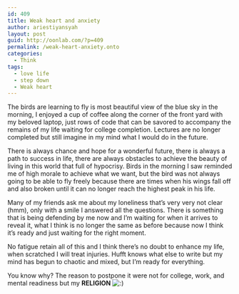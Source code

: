 ```yaml
---
id: 409
title: Weak heart and anxiety
author: ariestiyansyah
layout: post
guid: http://oonlab.com/?p=409
permalink: /weak-heart-anxiety.onto
categories:
  - Think
tags:
  - love life
  - step down
  - Weak heart
---
```

The birds are learning to fly is most beautiful view of the blue sky in the morning, I enjoyed a cup of coffee along the corner of the front yard with my beloved laptop, just rows of code that can be savored to accompany the remains of my life waiting for college completion. Lectures are no longer completed but still imagine in my mind what I would do in the future.

There is always chance and hope for a wonderful future, there is always a path to success in life, there are always obstacles to achieve the beauty of living in this world that full of hypocrisy. Birds in the morning I saw reminded me of high morale to achieve what we want, but the bird was not always going to be able to fly freely because there are times when his wings fall off and also broken until it can no longer reach the highest peak in his life.

Many of my friends ask me about my loneliness that&#8217;s very very not clear (hmm), only with a smile I answered all the questions. There is something that is being defending by me now and I&#8217;m waiting for when it arrives to reveal it, what I think is no longer the same as before because now I think it&#8217;s ready and just waiting for the right moment.

No fatigue retain all of this and I think there&#8217;s no doubt to enhance my life, when scratched I will treat injuries. Hufft knows what else to write but my mind has begun to chaotic and mixed, but I&#8217;m ready for everything.

You know why? The reason to postpone it were not for college, work, and mental readiness but my **RELIGION** <img src="https://oonlab.com/wp-includes/images/smilies/icon_smile.gif" alt=":)" class="wp-smiley" />